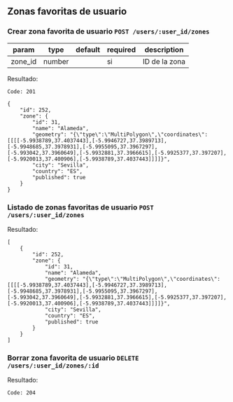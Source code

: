 ## Zonas favoritas de usuario

### Crear zona favorita de usuario `POST /users/:user_id/zones`

| param | type | default | required | description |
| --- | --- | --- | --- | --- |
| zone_id | number | | si | ID de la zona |

Resultado:

    Code: 201

    {
        "id": 252,
        "zone": {
            "id": 31,
            "name": "Alameda",
            "geometry": "{\"type\":\"MultiPolygon\",\"coordinates\":[[[[-5.9938789,37.4037443],[-5.9946727,37.3989713],[-5.9948685,37.3978931],[-5.9955095,37.3967297],[-5.993042,37.3960649],[-5.9932881,37.3966615],[-5.9925377,37.397207],[-5.9920013,37.400906],[-5.9938789,37.4037443]]]]}",
            "city": "Sevilla",
            "country": "ES",
            "published": true
        }
    }

### Listado de zonas favoritas de usuario `POST /users/:user_id/zones`

Resultado:

    [
        {
            "id": 252,
            "zone": {
                "id": 31,
                "name": "Alameda",
                "geometry": "{\"type\":\"MultiPolygon\",\"coordinates\":[[[[-5.9938789,37.4037443],[-5.9946727,37.3989713],[-5.9948685,37.3978931],[-5.9955095,37.3967297],[-5.993042,37.3960649],[-5.9932881,37.3966615],[-5.9925377,37.397207],[-5.9920013,37.400906],[-5.9938789,37.4037443]]]]}",
                "city": "Sevilla",
                "country": "ES",
                "published": true
            }
        }
    ]

### Borrar zona favorita de usuario  `DELETE /users/:user_id/zones/:id`

Resultado:

    Code: 204
